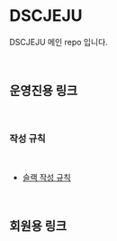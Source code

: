 # DSCJEJU
DSCJEJU 메인 repo 입니다.

<br/>

## 운영진용 링크
<br/>

### 작성 규칙
<br/>

- [슬랙 작성 규칙](https://github.com/DSC-JEJU-2019/DSCJEJU/blob/master/%EC%9E%91%EC%84%B1%EA%B7%9C%EC%B9%99/%EC%8A%AC%EB%9E%99%20%EC%97%85%EB%8D%B0%EC%9D%B4%ED%8A%B8%20%EC%9E%91%EC%84%B1%EA%B7%9C%EC%B9%99.md)


<br/>

## 회원용 링크
